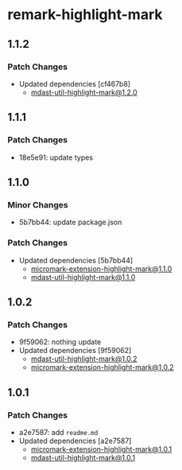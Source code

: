 # remark-highlight-mark

## 1.1.2

### Patch Changes

- Updated dependencies [cf467b8]
  - mdast-util-highlight-mark@1.2.0

## 1.1.1

### Patch Changes

- 18e5e91: update types

## 1.1.0

### Minor Changes

- 5b7bb44: update package.json

### Patch Changes

- Updated dependencies [5b7bb44]
  - micromark-extension-highlight-mark@1.1.0
  - mdast-util-highlight-mark@1.1.0

## 1.0.2

### Patch Changes

- 9f59062: nothing update
- Updated dependencies [9f59062]
  - mdast-util-highlight-mark@1.0.2
  - micromark-extension-highlight-mark@1.0.2

## 1.0.1

### Patch Changes

- a2e7587: add `readme.md`
- Updated dependencies [a2e7587]
  - micromark-extension-highlight-mark@1.0.1
  - mdast-util-highlight-mark@1.0.1
